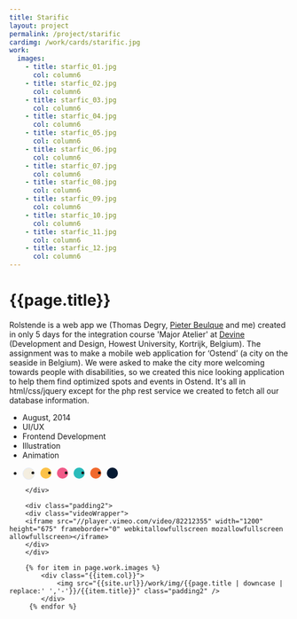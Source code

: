 ```yaml
---
title: Starific
layout: project
permalink: /project/starific
cardimg: /work/cards/starific.jpg 
work:
  images:
    - title: starfic_01.jpg
      col: column6
    - title: starfic_02.jpg
      col: column6
    - title: starfic_03.jpg
      col: column6
    - title: starfic_04.jpg
      col: column6
    - title: starfic_05.jpg
      col: column6
    - title: starfic_06.jpg
      col: column6
    - title: starfic_07.jpg
      col: column6
    - title: starfic_08.jpg
      col: column6
    - title: starfic_09.jpg
      col: column6
    - title: starfic_10.jpg
      col: column6
    - title: starfic_11.jpg
      col: column6
    - title: starfic_12.jpg
      col: column6
---
```


<div class="limiter margin-top8 clearfix padding2 margin-bottom4">
	<div id='intro' class='margin2r column7'>
		<h1 class="brandon">{{page.title}}</h1>
		<p class=" padding2y">
		Rolstende is a web app we (Thomas Degry, <a href='http://www.pieterbeulque.be'>Pieter Beulque</a> and me) created in only 5 days for the integration course 'Major Atelier' at <a href='http://www.devine.be'>Devine </a>(Development and Design, Howest University, Kortrijk, Belgium). The assignment was to make a mobile web application for ‘Ostend’ (a city on the seaside in Belgium). We were asked to make the city more welcoming towards people with disabilities, so we created this nice looking application to help them find optimized spots and events in Ostend. It's all in html/css/jquery except for the php rest service we created to fetch all our database information.
		</p>
	</div>
	<div class="column3 clearfix facts">
		<ul class="facts">
			<li><i class='fa fa-fw fa-calendar'></i>August, 2014</li>
			<li><i class='fa fa-fw fa-circle'></i>UI/UX</li>
			<li><i class='fa fa-fw fa-code'></i>Frontend Development</li>
			<li><i class='fa fa-fw fa-paint-brush'></i>Illustration</li>
			<li><i class='fa fa-fw fa-bolt'></i>Animation</li>
		</ul>
		<ul class="colors column12 padding2y">
				<li class="color1"></li>
				<li class="color2"></li>
				<li class="color3"></li>
				<li class="color4"></li>
				<li class="color5"></li>
				<li class="color6"></li>
			</ul>
		
		</div>
</div>

<div class="work limiter clearfix">

		<div class="padding2">
		<div class="videoWrapper">
		<iframe src="//player.vimeo.com/video/82212355" width="1200" height="675" frameborder="0" webkitallowfullscreen mozallowfullscreen allowfullscreen></iframe>
		</div>
		</div>
	
	    {% for item in page.work.images %}
		    <div class="{{item.col}}">
				<img src="{{site.url}}/work/img/{{page.title | downcase | replace:' ','-'}}/{{item.title}}" class="padding2" />
			</div>
         {% endfor %}

</div>



<style>

.videoWrapper {
	position: relative;
	padding-bottom: 56.25%; /* 16:9 */
	height: 0;
}
.videoWrapper iframe {
	position: absolute;
	top: 0;
	left: 0;
	width: 100%;
	height: 100%;
}

.player .video-wrapper {
	position: absolute;
	width: 100%;
	height: 100%;
	background: #000;
	padding-bottom: 56.52% !important;
}



.post-header {
  width: 100%;
  height:550px;
  background: url(../../work/header/starific.jpg) center center no-repeat;
  background-color: #ec572c;
  background-size: cover;
}

div ul.colors {
	width: 100%;
	height: 20px;
	border-radius:50%; 
}

div ul.colors li {
	width: 20px;
	height: 20px;
	margin-right: 10px;
	float: left;
	border-radius: 50%;
}


.color1 {background-color: #f4eee0; border: 1px solid #e4ebfa;}
.color2 {background-color: #fcc248; }
.color3 {background-color: #f15a88; }
.color4 {background-color: #2abcbb; }
.color5 {background-color: #f1692d; }
.color6 {background-color: #041932; }


@media only screen and (max-width:640px) {
	.post-header {
		height: 300px;
	}
	.nav-roundslide {
		top: 170px;
	}
	.nav-roundslide a { margin: 0 10px;}
}
</style>

